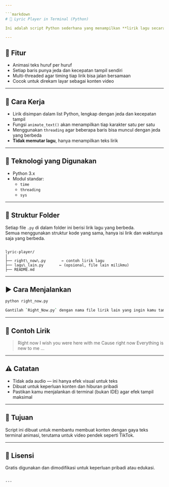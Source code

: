 ```yaml
---

```markdown
# 🎵 Lyric Player in Terminal (Python)

Ini adalah script Python sederhana yang menampilkan **lirik lagu secara animasi di terminal**, dengan efek "mesin ketik" dan jeda waktu per baris. Cocok digunakan untuk membuat konten seperti TikTok dengan gaya terminal.

---
```


## 📌 Fitur

- Animasi teks huruf per huruf
- Setiap baris punya jeda dan kecepatan tampil sendiri
- Multi-threaded agar timing tiap lirik bisa jalan bersamaan
- Cocok untuk direkam layar sebagai konten video

---

## 🧪 Cara Kerja

- Lirik disimpan dalam list Python, lengkap dengan jeda dan kecepatan tampil
- Fungsi `animate_text()` akan menampilkan tiap karakter satu per satu
- Menggunakan `threading` agar beberapa baris bisa muncul dengan jeda yang berbeda
- **Tidak memutar lagu**, hanya menampilkan teks lirik

---

## 🚀 Teknologi yang Digunakan

- Python 3.x
- Modul standar:
  - `time`
  - `threading`
  - `sys`

---

## 📁 Struktur Folder

Setiap file `.py` di dalam folder ini berisi lirik lagu yang berbeda.  
Semua menggunakan struktur kode yang sama, hanya isi lirik dan waktunya saja yang berbeda.

```

lyric-player/
│
├── right\_now\.py       ← contoh lirik lagu
├── lagu\_lain.py       ← (opsional, file lain milikmu)
├── README.md

````

---

## ▶️ Cara Menjalankan

```bash
python right_now.py

Gantilah `Right_Now.py` dengan nama file lirik lain yang ingin kamu tampilkan.

```
---

## 📝 Contoh Lirik

> Right now
> I wish you were here with me
> Cause right now
> Everything is new to me
> ...

---

## ⚠️ Catatan

* Tidak ada audio — ini hanya efek visual untuk teks
* Dibuat untuk keperluan konten dan hiburan pribadi
* Pastikan kamu menjalankan di terminal (bukan IDE) agar efek tampil maksimal

---

## 🧠 Tujuan

Script ini dibuat untuk membantu membuat konten dengan gaya teks terminal animasi, terutama untuk video pendek seperti TikTok.

---

## 📖 Lisensi

Gratis digunakan dan dimodifikasi untuk keperluan pribadi atau edukasi.

```

---
